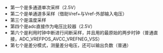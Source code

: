 + 第一个是多通道单次采样（2.5V）
+ 第二个是单通道多采样（借助Vref+与Vref-外部输入电压）
+ 第三个是温度采样
+ 第四个是adc直接作为电压比较器（2.5V）
+ 第六个是利用时钟中断进行间断采样，并且用的最原始的两步时钟（普通直接，ADC_VREFPOS_AVCC_VREFNEG_VSS）
+ 第七个是差分模式，测量差分电压，还可以输出负数（普通）
